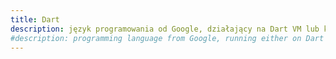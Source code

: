 ```yaml
---
title: Dart
description: język programowania od Google, działający na Dart VM lub kompilowany do JavaScriptu, również z cross‑platform frameworkiem aplikacji mobilnych Flutter
#description: programming language from Google, running either on Dart VM or compiled to JavaScript, also with a cross‑platform mobile app framework Flutter
---
```

